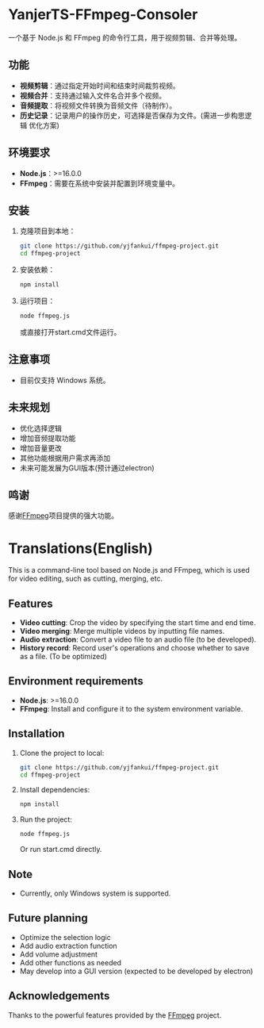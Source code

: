 # YanjerTS-FFmpeg-Consoler

一个基于 Node.js 和 FFmpeg 的命令行工具，用于视频剪辑、合并等处理。

## 功能
- **视频剪辑**：通过指定开始时间和结束时间裁剪视频。
- **视频合并**：支持通过输入文件名合并多个视频。
- **音频提取**：将视频文件转换为音频文件（待制作）。
- **历史记录**：记录用户的操作历史，可选择是否保存为文件。(需进一步构思逻辑 优化方案)

## 环境要求
- **Node.js**：>=16.0.0
- **FFmpeg**：需要在系统中安装并配置到环境变量中。

## 安装
1. 克隆项目到本地：
   ```bash
   git clone https://github.com/yjfankui/ffmpeg-project.git
   cd ffmpeg-project
   ```
2. 安装依赖：
   ```bash
   npm install
   ```
3. 运行项目：
   ```bash
   node ffmpeg.js
   ```
   或直接打开start.cmd文件运行。

## 注意事项
- 目前仅支持 Windows 系统。

## 未来规划
- 优化选择逻辑
- 增加音频提取功能
- 增加音量更改
- 其他功能根据用户需求再添加
- 未来可能发展为GUI版本(预计通过electron)

## 鸣谢
感谢[FFmpeg](https://www.ffmpeg.org/)项目提供的强大功能。

# Translations(English)
This is a command-line tool based on Node.js and FFmpeg, which is used for video editing, such as cutting, merging, etc.

## Features
- **Video cutting**: Crop the video by specifying the start time and end time.
- **Video merging**: Merge multiple videos by inputting file names.
- **Audio extraction**: Convert a video file to an audio file (to be developed).
- **History record**: Record user's operations and choose whether to save as a file. (To be optimized)

## Environment requirements
- **Node.js**: >=16.0.0
- **FFmpeg**: Install and configure it to the system environment variable.

## Installation
1. Clone the project to local:
   ```bash
   git clone https://github.com/yjfankui/ffmpeg-project.git
   cd ffmpeg-project
   ```
2. Install dependencies:
   ```bash
   npm install
   ```
3. Run the project:
   ```bash
   node ffmpeg.js
   ```
   Or run start.cmd directly.

## Note
- Currently, only Windows system is supported.

## Future planning
- Optimize the selection logic
- Add audio extraction function
- Add volume adjustment
- Add other functions as needed
- May develop into a GUI version (expected to be developed by electron)

## Acknowledgements
Thanks to the powerful features provided by the [FFmpeg](https://www.ffmpeg.org/) project.